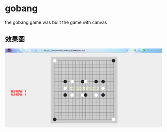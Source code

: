 # gobang
the gobang game was built the game with canvas


## 效果图
![avatar](https://github.com/forrestyuan/gobang/blob/master/%E4%BA%94%E5%AD%90%E6%A3%8B.PNG)

